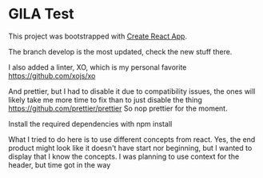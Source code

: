 # GILA Test
This project was bootstrapped with [Create React App](https://github.com/facebook/create-react-app).

The branch develop is the most updated, check the new stuff there.

I also added a linter, XO, which is my personal favorite
https://github.com/xojs/xo

And prettier, but I had to disable it due to compatibility issues, the ones will likely take me more time to fix than to just disable the thing
https://github.com/prettier/prettier
So nop prettier for the moment. 

Install the required dependencies with npm install


What I tried to do here is to use different concepts from react.
Yes, the end product might look like it doesn't have start nor beginning, but I wanted to display that I know the concepts. 
I was planning to use context for the header, but time got in the way
